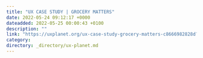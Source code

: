 ```yaml
---
title: "UX CASE STUDY | GROCERY MATTERS"
date: 2022-05-24 09:12:17 +0000
dateadded: 2022-05-25 00:00:43 +0100
description: ""
link: "https://uxplanet.org/ux-case-study-grocery-matters-c8666982828d?source=rss----819cc2aaeee0---4"
category:
directory: _directory/ux-planet.md
---
```

